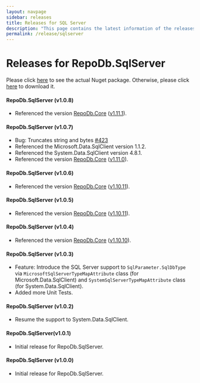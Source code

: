 ```yaml
---
layout: navpage
sidebar: releases
title: Releases for SQL Server
description: "This page contains the latest information of the releases of RepoDb.SqlServer library."
permalink: /release/sqlserver
---
```


# Releases for RepoDb.SqlServer

Please click [here](https://www.nuget.org/packages/RepoDb.SqlServer) to see the actual Nuget package. Otherwise, please click [here](https://www.nuget.org/api/v2/package/RepoDb.SqlServer) to download it.


#### RepoDb.SqlServer (v1.0.8)

- Referenced the version [RepoDb.Core](https://www.nuget.org/packages/RepoDb) ([v1.11.1](/release/core#repodb-v1111)).


#### RepoDb.SqlServer (v1.0.7)

- Bug: Truncates string and bytes [#423](https://github.com/mikependon/RepoDb/issues/423)
- Referenced the Microsoft.Data.SqlClient version 1.1.2.
- Referenced the System.Data.SqlClient version 4.8.1. 
- Referenced the version [RepoDb.Core](https://www.nuget.org/packages/RepoDb) ([v1.11.0](/release/core#repodb-v1110)).


#### RepoDb.SqlServer (v1.0.6)

- Referenced the version [RepoDb.Core](https://www.nuget.org/packages/RepoDb) ([v1.10.11](/release/core#repodb-v11011)).


#### RepoDb.SqlServer (v1.0.5)

- Referenced the version [RepoDb.Core](https://www.nuget.org/packages/RepoDb) ([v1.10.11](/release/core#repodb-v11011)).


#### RepoDb.SqlServer (v1.0.4)

- Referenced the version [RepoDb.Core](https://www.nuget.org/packages/RepoDb) ([v1.10.10](/release/core#repodb-v11010)).


#### RepoDb.SqlServer (v1.0.3)

- Feature: Introduce the SQL Server support to `SqlParameter.SqlDbType` via `MicrosoftSqlServerTypeMapAttribute` class (for Microsoft.Data.SqlClient) and `SystemSqlServerTypeMapAttribute` class (for System.Data.SqlClient).
- Added more Unit Tests.


#### RepoDb.SqlServer (v1.0.2)

- Resume the support to System.Data.SqlClient.


#### RepoDb.SqlServer(v1.0.1)

- Initial release for RepoDb.SqlServer.


#### RepoDb.SqlServer (v1.0.0)

- Initial release for RepoDb.SqlServer.
